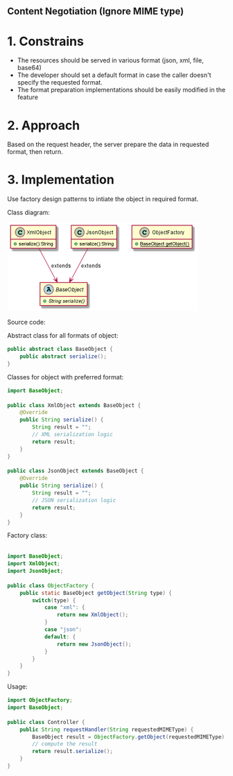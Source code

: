 Content Negotiation (Ignore MIME type)
---

# 1. Constrains

* The resources should be served in various format (json, xml, file, base64)
* The developer should set a default format in case the caller doesn't specify the requested format.
* The format preparation implementations should be easily modified in the feature

# 2. Approach

Based on the request header, the server prepare the data in requested format, then return.

# 3. Implementation

Use factory design patterns to intiate the object in required format.

Class diagram:

![simple implementation](https://github.com/huntertran/concordia-thesis-topic/blob/main/out/justifications/ContentNegotiation/Content%20Negotiation.png?raw=true)

Source code:

Abstract class for all formats of object:

```java
public abstract class BaseObject {
    public abstract serialize();
}
```

Classes for object with preferred format:

```java
import BaseObject;

public class XmlObject extends BaseObject {
    @Override
    public String serialize() {
        String result = "";
        // XML serialization logic
        return result;
    }
}

public class JsonObject extends BaseObject {
    @Override
    public String serialize() {
        String result = "";
        // JSON serialization logic
        return result;
    }
}
```

Factory class:

```java

import BaseObject;
import XmlObject;
import JsonObject;

public class ObjectFactory {
    public static BaseObject getObject(String type) {
        switch(type) {
            case "xml": {
                return new XmlObject();
            }
            case "json":
            default: {
                return new JsonObject();
            }
        }
    }
}
```

Usage:

```java
import ObjectFactory;
import BaseObject;

public class Controller {
    public String requestHandler(String requestedMIMEType) {
        BaseObject result = ObjectFactory.getObject(requestedMIMEType);
        // compute the result
        return result.serialize();
    }
}
```
